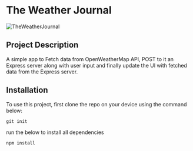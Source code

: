# The Weather Journal

![TheWeatherJournal](http://yaseenalgailani.github.io/weather-journal/images/preview.png)

## Project Description

A simple app to Fetch data from OpenWeatherMap API, POST to it an  Express server along with user input and finally update the UI with fetched data from the Express server.

## Installation

To use this project, first clone the repo on your device using the command below:

```git init```

run the below to install all dependencies

```npm install```
